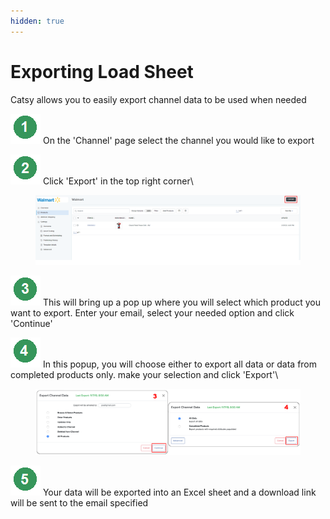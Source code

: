```yaml
---
hidden: true
---
```


# Exporting Load Sheet

Catsy allows you to easily export channel data to be used when needed

<img src="../.gitbook/assets/image (1223).png" alt="" data-size="line"> On the 'Channel' page select the channel you would like to export

<img src="../.gitbook/assets/image (1224).png" alt="" data-size="line"> Click 'Export' in the top right corner\


<figure><img src="../.gitbook/assets/image (1221).png" alt=""><figcaption></figcaption></figure>

<img src="../.gitbook/assets/image (1225).png" alt="" data-size="line"> This will bring up a pop up where you will select which product you want to export. Enter your email, select your needed option and click 'Continue'

<img src="../.gitbook/assets/image (1226).png" alt="" data-size="line"> In this popup, you will choose either to export all data or data from completed products only. make your selection and click 'Export'\


<figure><img src="../.gitbook/assets/image (1222).png" alt=""><figcaption></figcaption></figure>

<img src="../.gitbook/assets/image (1227).png" alt="" data-size="line"> Your data will be exported into an Excel sheet and a download link will be sent to the email specified
